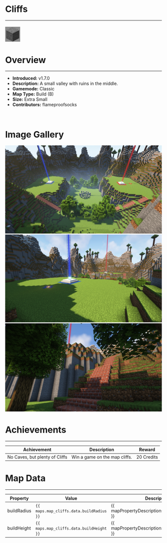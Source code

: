 # Cliffs

***

#### ![cliffsicon](../assets/maps/cliffs/cliffs-icon.jpg)

# Overview
***
- **Introduced:** v1.7.0
- **Description:** A small valley with ruins in the middle.
- **Gamemode:** Classic
- **Map Type:** Build (B)
- **Size:** Extra Small
- **Contributors:** flameproofsocks

<br />  

# Image Gallery
![cliffs - Overview](../assets/maps/cliffs/cliffs-overview.jpg '')
![cliffs - Beacon](../assets/maps/cliffs/cliffs-beacon.jpg '')
![cliffs - Flank](../assets/maps/cliffs/cliffs-flank.jpg '')

# Achievements
***

| Achievement | Description | Reward |
| ----- | ----- | ------ |
| No Caves, but plenty of Cliffs | Win a game on the map cliffs. | 20 Credits |



# Map Data
***

| Property | Value | Description |
| ----------- | ----------- | ------ |
| buildRadius |`{{ maps.map_cliffs.data.buildRadius }}`| {{ mapPropertyDescriptions.buildRadius.classic }} |
| buildHeight |`{{ maps.map_cliffs.data.buildHeight }}`| {{ mapPropertyDescriptions.buildHeight.classic }} |